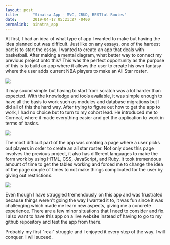 ```yaml
---
layout: post
title:      "Sinatra App - MVC, CRUD, RESTful Routes"
date:       2019-04-17 05:21:27 -0400
permalink:  sinatra_app
---
```



At first, I had an idea of what type of app I wanted to make but having the idea planned out was difficult. Just like on any essays, one of the hardest part is to start the essay. I wanted to create an app that deals with basketball. After making a mental diagram, what better way to connect my previous project onto this? This was the perfect opportunity as the purpose of this is to build an app where it allows the user to create his own fantasy where the user adds current NBA players to make an All Star roster.

![](https://imgur.com/MHaLqhX)

It may sound simple but having to start from scratch was a lot harder than expected. With the knowledge and tools available, it was simple enough to have all the basis to work such as modules and database migrations but I did all of this the hard way. After trying to figure out how to get the app to work, I had no choice but to turn to my cohort lead. He introduced me to Corneal, where it made everything easier and get the application to work in terms of basics.

![](https://imgur.com/9jq3Srv)

The most difficult part of the app was creating a page where a user picks out players in order to create an all star roster. Not only does this page involves the previous project, it also has different languages to make the form work by using HTML, CSS, JavaScript, and Ruby. It took tremendous amount of time to get the tables working and forced me to change the idea of the page couple of times to not make things complicated for the user by giving out restrictions.

![](https://imgur.com/sEQuntt)

Even though I have struggled tremendously on this app and was frustrated because things weren't going the way I wanted it to, it was fun since it was challenging which made me learn new aspects, giving me a concrete experience.
There are a few minor situations that I need to consider and fix. I also want to have this app on a live website instead of having to go to my github repository and test the app from there.

Probably my first "real" struggle and I enjoyed it every step of the way. I will conquer. I will suceed.


